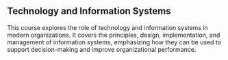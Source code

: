 
## Technology and Information Systems

This course explores the role of technology and information systems in modern organizations. It covers the principles, design, implementation, and management of information systems, emphasizing how they can be used to support decision-making and improve organizational performance.
